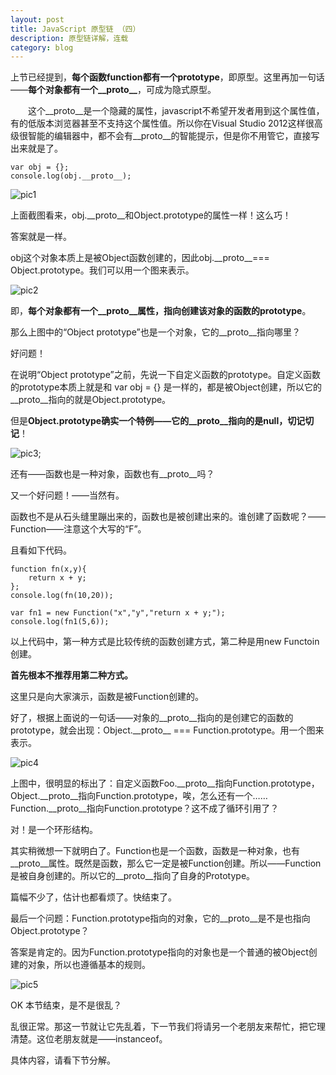 ```yaml
---
layout: post
title: JavaScript 原型链 （四）  
description: 原型链详解，连载
category: blog
---
```


上节已经提到，**每个函数function都有一个prototype**，即原型。这里再加一句话——**每个对象都有一个\_\_proto\_\_**，可成为隐式原型。

&emsp;&emsp;这个\_\_proto\_\_是一个隐藏的属性，javascript不希望开发者用到这个属性值，有的低版本浏览器甚至不支持这个属性值。所以你在Visual Studio 2012这样很高级很智能的编辑器中，都不会有\_\_proto\_\_的智能提示，但是你不用管它，直接写出来就是了。

	var obj = {};
	console.log(obj.__proto__);

![pic1](http://bond.qiniudn.com/深入理解javascript原_20140925_13056085549135169_000.png)

上面截图看来，obj.\_\_proto\_\_和Object.prototype的属性一样！这么巧！

答案就是一样。

obj这个对象本质上是被Object函数创建的，因此obj.\_\_proto\_\_=== Object.prototype。我们可以用一个图来表示。

![pic2](http://bond.qiniudn.com/深入理解javascript原_20140925_13056085552381169_000.png)

 

即，**每个对象都有一个\_\_proto\_\_属性，指向创建该对象的函数的prototype**。

 

那么上图中的“Object prototype”也是一个对象，它的\_\_proto__指向哪里？

好问题！

在说明“Object prototype”之前，先说一下自定义函数的prototype。自定义函数的prototype本质上就是和 var obj = {} 是一样的，都是被Object创建，所以它的\_\_proto\_\_指向的就是Object.prototype。

但是**Object.prototype确实一个特例——它的\_\_proto\_\_指向的是null，切记切记**！

![pic3](http://bond.qiniudn.com/深入理解javascript原_20140925_13056085554333169_000.png);


 

还有——函数也是一种对象，函数也有\_\_proto\_\_吗？

又一个好问题！——当然有。

函数也不是从石头缝里蹦出来的，函数也是被创建出来的。谁创建了函数呢？——Function——注意这个大写的“F”。

且看如下代码。

	function fn(x,y){
		return x + y;		
	};
	console.log(fn(10,20));
	
	var fn1 = new Function("x","y","return x + y;");
	console.log(fn1(5,6));


以上代码中，第一种方式是比较传统的函数创建方式，第二种是用new Functoin创建。

**首先根本不推荐用第二种方式。**

这里只是向大家演示，函数是被Function创建的。

 

好了，根据上面说的一句话——对象的\_\_proto\_\_指向的是创建它的函数的prototype，就会出现：Object.\_\_proto\_\_ === Function.prototype。用一个图来表示。

![pic4](http://bond.qiniudn.com/深入理解javascript原_20140925_13056085565916169_000.png)


上图中，很明显的标出了：自定义函数Foo.\_\_proto\_\_指向Function.prototype，Object.\_\_proto\_\_指向Function.prototype，唉，怎么还有一个……Function.\_\_proto__指向Function.prototype？这不成了循环引用了？

对！是一个环形结构。

其实稍微想一下就明白了。Function也是一个函数，函数是一种对象，也有\_\_proto\_\_属性。既然是函数，那么它一定是被Function创建。所以——Function是被自身创建的。所以它的\_\_proto__指向了自身的Prototype。

 

篇幅不少了，估计也都看烦了。快结束了。

最后一个问题：Function.prototype指向的对象，它的\_\_proto\_\_是不是也指向Object.prototype？

答案是肯定的。因为Function.prototype指向的对象也是一个普通的被Object创建的对象，所以也遵循基本的规则。


![pic5](http://bond.qiniudn.com/深入理解javascript原_20140925_13056085570239601_000.png)
 

OK 本节结束，是不是很乱？

乱很正常。那这一节就让它先乱着，下一节我们将请另一个老朋友来帮忙，把它理清楚。这位老朋友就是——instanceof。

具体内容，请看下节分解。
